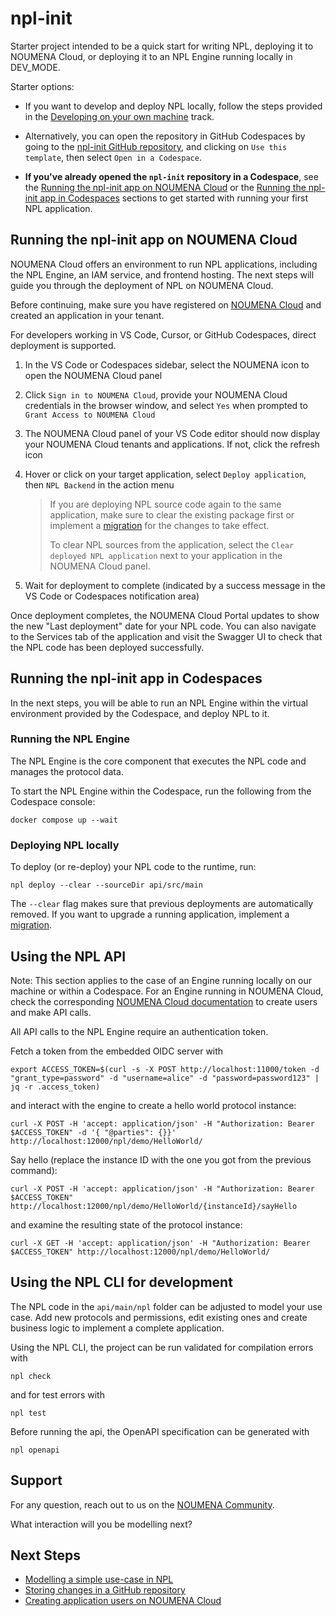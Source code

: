 # npl-init

Starter project intended to be a quick start for writing NPL, deploying it to NOUMENA Cloud, or deploying it to an NPL Engine running locally in DEV_MODE.

Starter options:

- If you want to develop and deploy NPL locally, follow the steps provided in
the [Developing on your own machine](https://documentation.noumenadigital.com/tracks/developing-NPL-local/) track. 

- Alternatively, you can open the repository in GitHub Codespaces by going to the [npl-init GitHub repository](https://github.com/NoumenaDigital/npl-init), and clicking on `Use this template`, then select `Open in a Codespace`.

- **If you've already opened the `npl-init` repository in a Codespace**, see the [Running the npl-init app on NOUMENA Cloud](#running-the-npl-init-app-on-noumena-cloud) or the [Running the npl-init app in Codespaces](#running-the-npl-init-app-in-codespaces) sections to get started with running your first NPL application.

## Running the npl-init app on NOUMENA Cloud

NOUMENA Cloud offers an environment to run NPL applications, including the NPL Engine, an IAM service, and frontend hosting. The next steps will guide you through the deployment of NPL on NOUMENA Cloud.

Before continuing, make sure you have registered on [NOUMENA Cloud](https://portal.noumena.cloud/) and created an application in your tenant.

For developers working in VS Code, Cursor, or GitHub Codespaces, direct deployment is supported.

1.  In the VS Code or Codespaces sidebar, select the NOUMENA icon to open the NOUMENA Cloud panel

2.  Click `Sign in to NOUMENA Cloud`, provide your NOUMENA Cloud credentials in the browser window, and select `Yes` when
    prompted to `Grant Access to NOUMENA Cloud`

3.  The NOUMENA Cloud panel of your VS Code editor should now display your NOUMENA Cloud tenants and applications. If
    not, click the refresh icon

4.  Hover or click on your target application, select `Deploy application`, then `NPL Backend` in the action menu

    > If you are deploying NPL source code again to the same application, make sure to clear the existing package first
    > or implement a [migration](../../runtime/tools/migrations/index.md) for the changes to take effect.
    >
    > To clear NPL sources from the application, select the `Clear deployed NPL application` next to your application in the
    > NOUMENA Cloud panel.

5.  Wait for deployment to complete (indicated by a success message in the VS Code or Codespaces notification area)

Once deployment completes, the NOUMENA Cloud Portal updates to show the new "Last deployment" date for your NPL code. You can also navigate to the
Services tab of the application and visit the Swagger UI to check that the NPL code has been deployed successfully.

## Running the npl-init app in Codespaces

In the next steps, you will be able to run an NPL Engine within the virtual environment provided by the Codespace, and deploy NPL to it.

### Running the NPL Engine

The NPL Engine is the core component that executes the NPL code and manages the protocol data.

To start the NPL Engine within the Codespace, run the following from the Codespace console:

```shell
docker compose up --wait
```

### Deploying NPL locally

To deploy (or re-deploy) your NPL code to the runtime, run:

```shell
npl deploy --clear --sourceDir api/src/main
```

The `--clear` flag makes sure that previous deployments are automatically removed. If you want to upgrade a running
application, implement a [migration](https://documentation.noumenadigital.com/runtime/tools/migrations/).

## Using the NPL API

Note: This section applies to the case of an Engine running locally on our machine or within a Codespace. For an Engine running in NOUMENA Cloud, check the corresponding [NOUMENA Cloud documentation](https://documentation.noumenadigital.com/cloud/portal/) to create users and make API calls.

All API calls to the NPL Engine require an authentication token.

Fetch a token from the embedded OIDC server with

```shell
export ACCESS_TOKEN=$(curl -s -X POST http://localhost:11000/token -d "grant_type=password" -d "username=alice" -d "password=password123" | jq -r .access_token)
```

and interact with the engine to create a hello world protocol instance:

```shell
curl -X POST -H 'accept: application/json' -H "Authorization: Bearer $ACCESS_TOKEN" -d '{ "@parties": {}}' http://localhost:12000/npl/demo/HelloWorld/
```

Say hello (replace the instance ID with the one you got from the previous command):

```shell
curl -X POST -H 'accept: application/json' -H "Authorization: Bearer $ACCESS_TOKEN" http://localhost:12000/npl/demo/HelloWorld/{instanceId}/sayHello
```

and examine the resulting state of the protocol instance:

```shell
curl -X GET -H 'accept: application/json' -H "Authorization: Bearer $ACCESS_TOKEN" http://localhost:12000/npl/demo/HelloWorld/
```

## Using the NPL CLI for development

The NPL code in the `api/main/npl` folder can be adjusted to model your use case. Add new protocols and permissions, edit existing ones and create business logic to implement a complete application.

Using the NPL CLI, the project can be run validated for compilation errors with

```shell
npl check
```

and for test errors with

```shell
npl test
```

Before running the api, the OpenAPI specification can be generated with

```shell
npl openapi
```

## Support

For any question, reach out to us on the [NOUMENA Community](https://community.noumenadigital.com/).

What interaction will you be modelling next?

## Next Steps

-   [Modelling a simple use-case in NPL](https://documentation.noumenadigital.com/howto/modelling-NPL/)
-   [Storing changes in a GitHub repository](https://documentation.noumenadigital.com/tracks/developing-codespaces/#storing-changes-in-a-github-repository)
-   [Creating application users on NOUMENA Cloud](https://documentation.noumenadigital.com/cloud/portal/create-users/)
